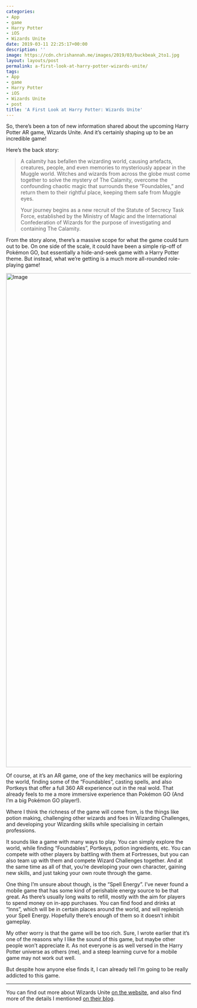 ```yaml
---
categories:
- App
- game
- Harry Potter
- iOS
- Wizards Unite
date: 2019-03-11 22:25:17+00:00
description: ''
image: https://cdn.chrishannah.me/images/2019/03/buckbeak_2to1.jpg
layout: layouts/post
permalink: a-first-look-at-harry-potter-wizards-unite/
tags:
- App
- game
- Harry Potter
- iOS
- Wizards Unite
- post
title: 'A First Look at Harry Potter: Wizards Unite'
---
```


<p>So, there&#8217;s been a ton of new information shared about the upcoming Harry Potter AR game, Wizards Unite. And it&#8217;s certainly shaping up to be an incredible game!</p>
<p>Here&#8217;s the back story:</p>
<blockquote><p>A calamity has befallen the wizarding world, causing artefacts, creatures, people, and even memories to mysteriously appear in the Muggle world. Witches and wizards from across the globe must come together to solve the mystery of The Calamity, overcome the confounding chaotic magic that surrounds these “Foundables,” and return them to their rightful place, keeping them safe from Muggle eyes.</p>
<p>Your journey begins as a new recruit of the Statute of Secrecy Task Force, established by the Ministry of Magic and the International Confederation of Wizards for the purpose of investigating and containing The Calamity.</p></blockquote>
<p>From the story alone, there&#8217;s a massive scope for what the game could turn out to be. On one side of the scale, it could have been a simple rip-off of Pokémon GO, but essentially a hide-and-seek game with a Harry Potter theme. But instead, what we&#8217;re getting is a much more all-rounded role-playing game!</p>
<p><img loading="lazy" width="1294" height="1349" class="alignnone size-full wp-image-6958" src="https://cdn.chrishannah.me/images/2019/03/Image.png" alt="Image" srcset="https://cdn.chrishannah.me/images/2019/03/Image.png 1294w, https://cdn.chrishannah.me/images/2019/03/Image-288x300.png 288w, https://cdn.chrishannah.me/images/2019/03/Image-768x801.png 768w" sizes="(max-width: 1294px) 100vw, 1294px" /></p>
<p>Of course, at it&#8217;s an AR game, one of the key mechanics will be exploring the world, finding some of the &#8220;Foundables&#8221;, casting spells, and also Portkeys that offer a full 360 AR experience out in the real wold. That already feels to me a more immersive experience than Pokémon GO (And I&#8217;m a big Pokémon GO player!).</p>
<p>Where I think the richness of the game will come from, is the things like potion making, challenging other wizards and foes in Wizarding Challenges, and developing your Wizarding skills while specialising in certain professions.</p>
<p>It sounds like a game with many ways to play. You can simply explore the world, while finding &#8220;Foundables&#8221;, Portkeys, potion ingredients, etc. You can compete with other players by battling with them at Fortresses, but you can also team up with them and compete Wizard Challenges together. And at the same time as all of that, you&#8217;re developing your own character, gaining new skills, and just taking your own route through the game.</p>
<p>One thing I&#8217;m unsure about though, is the &#8220;Spell Energy&#8221;. I&#8217;ve never found a mobile game that has some kind of perishable energy source to be that great. As there&#8217;s usually long waits to refill, mostly with the aim for players to spend money on in-app purchases. You can find food and drinks at &#8220;Inns&#8221;, which will be in certain places around the world, and will replenish your Spell Energy. Hopefully there&#8217;s enough of them so it doesn&#8217;t inhibit gameplay.</p>
<p>My other worry is that the game will be too rich. Sure, I wrote earlier that it&#8217;s one of the reasons why I like the sound of this game, but maybe other people won&#8217;t appreciate it. As not everyone is as well versed in the Harry Potter universe as others (me), and a steep learning curve for a mobile game may not work out well.</p>
<p>But despite how anyone else finds it, I can already tell I&#8217;m going to be really addicted to this game.</p>
<hr />
<p>You can find out more about Wizards Unite <a href="https://www.harrypotterwizardsunite.com">on the website</a>, and also find more of the details I mentioned <a href="https://www.harrypotterwizardsunite.com/post/hpwufirstlook/">on their blog</a>.</p>